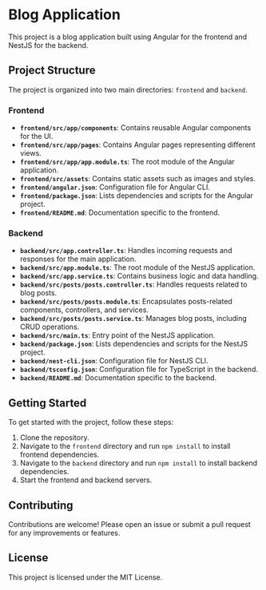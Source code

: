 # Blog Application

This project is a blog application built using Angular for the frontend and NestJS for the backend. 

## Project Structure

The project is organized into two main directories: `frontend` and `backend`.

### Frontend

- **`frontend/src/app/components`**: Contains reusable Angular components for the UI.
- **`frontend/src/app/pages`**: Contains Angular pages representing different views.
- **`frontend/src/app/app.module.ts`**: The root module of the Angular application.
- **`frontend/src/assets`**: Contains static assets such as images and styles.
- **`frontend/angular.json`**: Configuration file for Angular CLI.
- **`frontend/package.json`**: Lists dependencies and scripts for the Angular project.
- **`frontend/README.md`**: Documentation specific to the frontend.

### Backend

- **`backend/src/app.controller.ts`**: Handles incoming requests and responses for the main application.
- **`backend/src/app.module.ts`**: The root module of the NestJS application.
- **`backend/src/app.service.ts`**: Contains business logic and data handling.
- **`backend/src/posts/posts.controller.ts`**: Handles requests related to blog posts.
- **`backend/src/posts/posts.module.ts`**: Encapsulates posts-related components, controllers, and services.
- **`backend/src/posts/posts.service.ts`**: Manages blog posts, including CRUD operations.
- **`backend/src/main.ts`**: Entry point of the NestJS application.
- **`backend/package.json`**: Lists dependencies and scripts for the NestJS project.
- **`backend/nest-cli.json`**: Configuration file for NestJS CLI.
- **`backend/tsconfig.json`**: Configuration file for TypeScript in the backend.
- **`backend/README.md`**: Documentation specific to the backend.

## Getting Started

To get started with the project, follow these steps:

1. Clone the repository.
2. Navigate to the `frontend` directory and run `npm install` to install frontend dependencies.
3. Navigate to the `backend` directory and run `npm install` to install backend dependencies.
4. Start the frontend and backend servers.

## Contributing

Contributions are welcome! Please open an issue or submit a pull request for any improvements or features.

## License

This project is licensed under the MIT License.